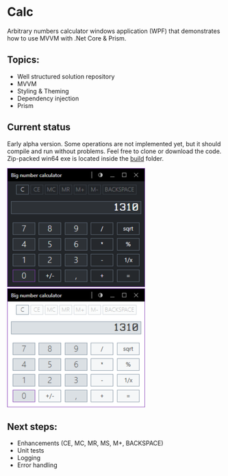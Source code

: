 # Calc
Arbitrary numbers calculator windows application (WPF) that demonstrates how to use MVVM with .Net Core & Prism.

## Topics:

- Well structured solution repository
- MVVM
- Styling & Theming
- Dependency injection
- Prism

## Current status
Early alpha version. Some operations are not implemented yet, but it should compile and run without problems.
Feel free to clone or download the code. Zip-packed win64 exe is located inside the <a href="https://github.com/wdefender/calc/tree/master/build">build</a> folder. 

<img alt="Calc screenshot" width="325" heigth="280" src="https://github.com/wdefender/calc/blob/master/calc_dark.png">
<img alt="Calc screenshot" width="325" heigth="280" src="https://github.com/wdefender/calc/blob/master/calc_light.png">

## Next steps:

- Enhancements (CE, MC, MR, MS, M+, BACKSPACE)
- Unit tests
- Logging
- Error handling
